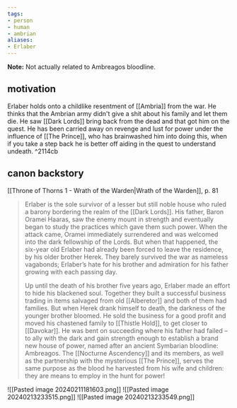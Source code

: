 ```yaml
---
tags:
- person
- human
- ambrian
aliases:
- Erlaber
---
```

**Note:** Not actually related to Ambreagos bloodline.

## motivation
Erlaber holds onto a childlike resentment of [[Ambria]] from the war. He thinks that the Ambrian army didn't give a shit about his family and let them die. He saw [[Dark Lords]] bring back from the dead and that got him on the quest. He has been carried away on revenge and lust for power under the influence of [[The Prince]], who has brainwashed him into doing this, when if you take a step back he is better off aiding in the quest to understand undeath.  ^2114cb

## canon backstory
[[Throne of Thorns 1 - Wrath of the Warden|Wrath of the Warden]], p. 81
> Erlaber is the sole survivor of a lesser but still noble house who ruled a barony bordering the realm of the [[Dark Lords]]. His father, Baron Oramei Haaras, saw the enemy mount in strength and eventually began to study the practices which gave them such power. When the attack came, Oramei immediately surrendered and was welcomed into the dark fellowship of the Lords. But when that happened, the six-year old Erlaber had already been forced to leave the residence, by his older brother Herek. They barely survived the war as nameless vagabonds; Erlaber’s hate for his brother and admiration for his father growing with each passing day.
> 
> Up until the death of his brother five years ago, Erlaber made an effort to hide his blackened soul. Together they built a successful business trading in items salvaged from old [[Alberetor]] and both of them had families. But when Herek drank himself to death, the darkness of the younger brother bloomed. He sold the business for a good profit and moved his chastened family to [[Thistle Hold]], to get closer to [[Davokar]]. He was bent on succeeding where his father had failed – to ally with the dark and gain strength enough to establish a brand new house of power, named after an ancient Symbarian bloodline: Ambreagos. The [[Nocturne Ascendency]] and its members, as well as the partnership with the mysterious [[The Prince]], serves the same purpose as the blood he harvested from his wife and children: they are means to employ in the hunt for power!

![[Pasted image 20240211181603.png]]
![[Pasted image 20240213233515.png]]
![[Pasted image 20240213233549.png]]